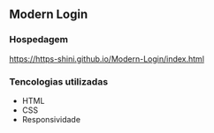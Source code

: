 ## Modern Login

### Hospedagem
https://https-shini.github.io/Modern-Login/index.html

### Tencologias utilizadas
 - HTML
 - CSS
 - Responsividade
